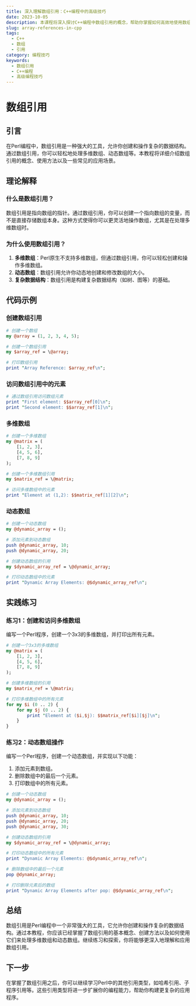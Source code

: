 ```yaml
---
title: 深入理解数组引用：C++编程中的高级技巧
date: 2023-10-05
description: 本课程将深入探讨C++编程中数组引用的概念，帮助你掌握如何高效地使用数组引用进行编程，提升代码的可读性和性能。
slug: array-references-in-cpp
tags:
  - C++
  - 数组
  - 引用
category: 编程技巧
keywords:
  - 数组引用
  - C++编程
  - 高级编程技巧
---
```


# 数组引用

## 引言

在Perl编程中，数组引用是一种强大的工具，允许你创建和操作复杂的数据结构。通过数组引用，你可以轻松地处理多维数组、动态数组等。本教程将详细介绍数组引用的概念、使用方法以及一些常见的应用场景。

## 理论解释

### 什么是数组引用？

数组引用是指向数组的指针。通过数组引用，你可以创建一个指向数组的变量，而不是直接存储数组本身。这种方式使得你可以更灵活地操作数组，尤其是在处理多维数组时。

### 为什么使用数组引用？

1. **多维数组**：Perl原生不支持多维数组，但通过数组引用，你可以轻松创建和操作多维数组。
2. **动态数组**：数组引用允许你动态地创建和修改数组的大小。
3. **复杂数据结构**：数组引用是构建复杂数据结构（如树、图等）的基础。

## 代码示例

### 创建数组引用

```perl
# 创建一个数组
my @array = (1, 2, 3, 4, 5);

# 创建一个数组引用
my $array_ref = \@array;

# 打印数组引用
print "Array Reference: $array_ref\n";
```

### 访问数组引用中的元素

```perl
# 通过数组引用访问数组元素
print "First element: $$array_ref[0]\n";
print "Second element: $$array_ref[1]\n";
```

### 多维数组

```perl
# 创建一个多维数组
my @matrix = (
    [1, 2, 3],
    [4, 5, 6],
    [7, 8, 9]
);

# 创建一个多维数组引用
my $matrix_ref = \@matrix;

# 访问多维数组中的元素
print "Element at (1,2): $$matrix_ref[1][2]\n";
```

### 动态数组

```perl
# 创建一个动态数组
my @dynamic_array = ();

# 添加元素到动态数组
push @dynamic_array, 10;
push @dynamic_array, 20;

# 创建动态数组的引用
my $dynamic_array_ref = \@dynamic_array;

# 打印动态数组中的元素
print "Dynamic Array Elements: @$dynamic_array_ref\n";
```

## 实践练习

### 练习1：创建和访问多维数组

编写一个Perl程序，创建一个3x3的多维数组，并打印出所有元素。

```perl
# 创建一个3x3的多维数组
my @matrix = (
    [1, 2, 3],
    [4, 5, 6],
    [7, 8, 9]
);

# 创建多维数组的引用
my $matrix_ref = \@matrix;

# 打印多维数组中的所有元素
for my $i (0 .. 2) {
    for my $j (0 .. 2) {
        print "Element at ($i,$j): $$matrix_ref[$i][$j]\n";
    }
}
```

### 练习2：动态数组操作

编写一个Perl程序，创建一个动态数组，并实现以下功能：
1. 添加元素到数组。
2. 删除数组中的最后一个元素。
3. 打印数组中的所有元素。

```perl
# 创建一个动态数组
my @dynamic_array = ();

# 添加元素到动态数组
push @dynamic_array, 10;
push @dynamic_array, 20;
push @dynamic_array, 30;

# 创建动态数组的引用
my $dynamic_array_ref = \@dynamic_array;

# 打印动态数组中的所有元素
print "Dynamic Array Elements: @$dynamic_array_ref\n";

# 删除数组中的最后一个元素
pop @dynamic_array;

# 打印删除元素后的数组
print "Dynamic Array Elements after pop: @$dynamic_array_ref\n";
```

## 总结

数组引用是Perl编程中一个非常强大的工具，它允许你创建和操作复杂的数据结构。通过本教程，你应该已经掌握了数组引用的基本概念、创建方法以及如何使用它们来处理多维数组和动态数组。继续练习和探索，你将能够更深入地理解和应用数组引用。

## 下一步

在掌握了数组引用之后，你可以继续学习Perl中的其他引用类型，如哈希引用、子程序引用等。这些引用类型将进一步扩展你的编程能力，帮助你构建更复杂的应用程序。